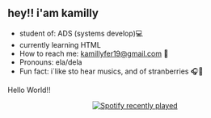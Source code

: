 ## hey!! i'am kamilly

-  student of: ADS (systems develop)💻
-   currently learning HTML
- How to reach me: kamillyfer19@gmail.com 📩
- Pronouns: ela/dela 
-  Fun fact: i´like sto hear musics, and of stranberries 🎧🍓

<p align="left">Hello World!!</p>

<div align="center">
  <a href="https://open.spotify.com/user/https://open.spotify.com/user/31rdiowlzz36r5mr3cemfgcxcvfi?si=ce8a741603cf4423">
    <img src="https://spotify-recently-played-readme.vercel.app/api?user=https://open.spotify.com/user/31rdiowlzz36r5mr3cemfgcxcvfi?si=ce8a741603cf4423&count=5&unique=false" alt="Spotify recently played"  />
  </a>
</div>

###


